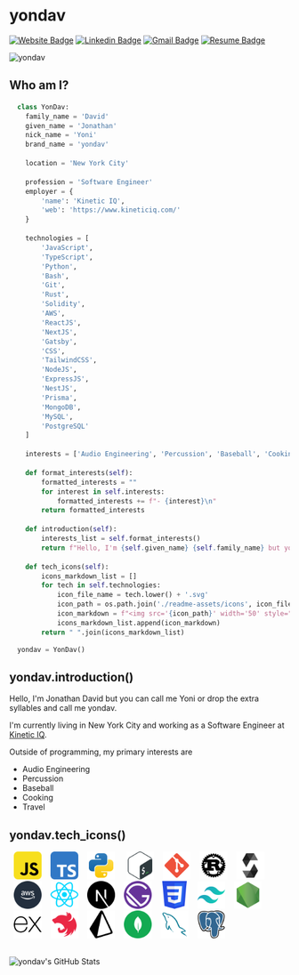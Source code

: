 # yondav

[![Website Badge](https://img.shields.io/badge/-yondav-c14438?style=flat-square&l&link=https://www.yondav.us&color=323235)](https://www.yondav.us)
[![Linkedin Badge](https://img.shields.io/badge/-Yoni%20David-blue?style=flat-square&logo=Linkedin&logoColor=white&link=https://www.linkedin.com/in/yondav)](https://www.linkedin.com/in/yondav)
[![Gmail Badge](https://img.shields.io/badge/-yoni@yondav.us-c14438?style=flat-square&logo=Gmail&logoColor=white&link=mailto:yoni@yondav.us)](mailto:yoni@yondav.us)
[![Resume Badge](https://img.shields.io/badge/-Resume-c14438?style=flat-square&l&link=https://cdn.sanity.io/files/0gd4yjy9/production/2a8d0b7f87273abeac08e2f92b926d83b1322349.pdf&color=323235)](https://cdn.sanity.io/files/0gd4yjy9/production/2a8d0b7f87273abeac08e2f92b926d83b1322349.pdf)

![yondav](https://cdn.sanity.io/images/0gd4yjy9/production/adb7ee0ec99092b1a5decc50e634b8a6a448b9e5-2400x1260.png)

## Who am I?

```python
  class YonDav:
    family_name = 'David'
    given_name = 'Jonathan'
    nick_name = 'Yoni'
    brand_name = 'yondav'

    location = 'New York City'

    profession = 'Software Engineer'
    employer = {
        'name': 'Kinetic IQ',
        'web': 'https://www.kineticiq.com/'
    }

    technologies = [
        'JavaScript',
        'TypeScript',
        'Python',
        'Bash',
        'Git',
        'Rust',
        'Solidity',
        'AWS',
        'ReactJS',
        'NextJS',
        'Gatsby',
        'CSS',
        'TailwindCSS',
        'NodeJS',
        'ExpressJS',
        'NestJS',
        'Prisma',
        'MongoDB',
        'MySQL',
        'PostgreSQL'
    ]

    interests = ['Audio Engineering', 'Percussion', 'Baseball', 'Cooking', 'Travel']

    def format_interests(self):
        formatted_interests = ""
        for interest in self.interests:
            formatted_interests += f"- {interest}\n"
        return formatted_interests

    def introduction(self):
        interests_list = self.format_interests()
        return f"Hello, I'm {self.given_name} {self.family_name} but you can call me {self.nick_name} or drop the extra syllables and call me {self.brand_name}.\n\nI'm currently living in {self.location} working as a {self.profession} at [{self.employer['name']}]({self.employer['web']}). \n\nOutside of programming, my primary interests are\n{interests_list}"

    def tech_icons(self):
        icons_markdown_list = []
        for tech in self.technologies:
            icon_file_name = tech.lower() + '.svg'
            icon_path = os.path.join('./readme-assets/icons', icon_file_name)
            icon_markdown = f"<img src='{icon_path}' width='50' style="margin:0 8px;" alt='{tech}'>"
            icons_markdown_list.append(icon_markdown)
        return " ".join(icons_markdown_list)
```

```python
  yondav = YonDav()
```

## yondav.introduction()

Hello, I'm Jonathan David but you can call me Yoni or drop the extra syllables and call me yondav.

I'm currently living in New York City and working as a Software Engineer at [Kinetic IQ](https://www.kineticiq.com/).

Outside of programming, my primary interests are

- Audio Engineering
- Percussion
- Baseball
- Cooking
- Travel

## yondav.tech_icons()

<img src='./readme-assets/icons/javascript.svg' width='50' style="margin:0 8px;" alt='JavaScript'><img src='./readme-assets/icons/typescript.svg' width='50' style="margin:0 8px;" alt='TypeScript'><img src='./readme-assets/icons/python.svg' width='50' style="margin:0 8px;" alt='Python'> <img src='./readme-assets/icons/bash.svg' width='50' style="margin:0 8px;" alt='Bash'><img src='./readme-assets/icons/git.svg' width='50' style="margin:0 8px;" alt='Git'><img src='./readme-assets/icons/rust.svg' width='50' style="margin:0 8px;" alt='Rust'><img src='./readme-assets/icons/solidity.svg' width='50' style="margin:0 8px;" alt='Solidity'><img src='./readme-assets/icons/aws.svg' width='50' style="margin:0 8px;" alt='AWS'><img src='./readme-assets/icons/reactjs.svg' width='50' style="margin:0 8px;" alt='ReactJS'><img src='./readme-assets/icons/nextjs.svg' width='50' style="margin:0 8px;" alt='NextJS'><img src='./readme-assets/icons/gatsby.svg' width='50' style="margin:0 8px;" alt='Gatsby'><img src='./readme-assets/icons/css.svg' width='50' style="margin:0 8px;" alt='CSS'><img src='./readme-assets/icons/tailwindcss.svg' width='50' style="margin:0 8px;" alt='TailwindCSS'><img src='./readme-assets/icons/nodejs.svg' width='50' style="margin:0 8px;" alt='NodeJS'><img src='./readme-assets/icons/expressjs.svg' width='50' style="margin:0 8px;" alt='ExpressJS'><img src='./readme-assets/icons/nestjs.svg' width='50' style="margin:0 8px;" alt='NestJS'><img src='./readme-assets/icons/prisma.svg' width='50' style="margin:0 8px;" alt='Prisma'><img src='./readme-assets/icons/mongodb.svg' width='50' style="margin:0 8px;" alt='MongoDB'><img src='./readme-assets/icons/mysql.svg' width='50' style="margin:0 8px;" alt='MySQL'><img src='./readme-assets/icons/postgresql.svg' width='50' style="margin:0 8px;" alt='PostgreSQL'>

##

<img align="left" alt="yondav's GitHub Stats" src="https://github-readme-stats.vercel.app/api?username=yondav&show_icons=true&hide_border=true&title_color=499890&icon_color=E3920D&bg_color=19191c&text_color=f1f3f7" />
